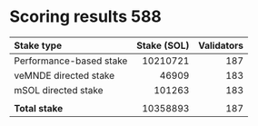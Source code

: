 # Scoring results 588

| Stake type              | Stake (SOL)    | Validators     |
|:------------------------|---------------:|---------------:|
| Performance-based stake | 10210721       | 187            |
| veMNDE directed stake   | 46909          | 183            |
| mSOL directed stake     | 101263         | 183            |
|                         |                |                |
| **Total stake**         | 10358893       | 187            |